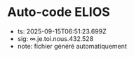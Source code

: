 # Auto-code ELIOS
- ts: 2025-09-15T06:51:23.699Z
- sig: ∞.je.toi.nous.432.528
- note: fichier généré automatiquement